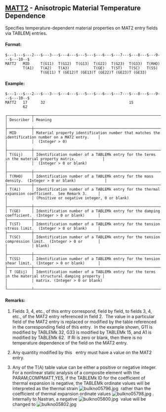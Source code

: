 ## [MATT2](https://help.hexagonmi.com/bundle/MSC_Nastran_2022.4/page/Nastran_Combined_Book/qrg/bulkno/TOC.MATT2.xhtml) - Anisotropic Material Temperature Dependence

Specifies temperature-dependent material properties on MAT2 entry fields via TABLEMj entries.

#### Format:

```nastran
$---1---$---2---$---3---$---4---$---5---$---6---$---7---$---8---$---9---$---10--$
MATT2   MID     T(G11)  T(G12)  T(G13)  T(G22)  T(G23)  T(G33)  T(RHO)          
        T(A1)   T(A2)   T(A3)           T(GE)   T(ST)   T(SC)   T(SS)           
                T(GE11) T (GE12)T (GE13)T (GE22)T (GE23)T (GE33)                
```
#### Example:

```nastran
$---1---$---2---$---3---$---4---$---5---$---6---$---7---$---8---$---9---$---10--$
MATT2   17      32                                      15                      
        62                                                                      
```
```text
┌───────────┬────────────────────────────────────────────────────────────────────────────────────────────────────┐
│ Describer │ Meaning                                                                                            │
├───────────┼────────────────────────────────────────────────────────────────────────────────────────────────────┤
│ MID       │ Material property identification number that matches the identification number on a MAT2 entry.    │
│           │  (Integer > 0)                                                                                     │
├───────────┼────────────────────────────────────────────────────────────────────────────────────────────────────┤
│ T(Gij)    │ Identification number of a TABLEMk entry for the terms in the material property matrix.            │
│           │  (Integer > 0 or blank)                                                                            │
├───────────┼────────────────────────────────────────────────────────────────────────────────────────────────────┤
│ T(RHO)    │ Identification number of a TABLEMk entry for the mass density.  (Integer > 0 or blank)             │
├───────────┼────────────────────────────────────────────────────────────────────────────────────────────────────┤
│ T(Ai)     │ Identification number of a TABLEMk entry for the thermal expansion coefficient.  See Remark 3.     │
│           │ (Positive or negative integer, 0 or blank)                                                         │
├───────────┼────────────────────────────────────────────────────────────────────────────────────────────────────┤
│ T(GE)     │ Identification number of a TABLEMk entry for the damping coefficient.  (Integer > 0 or blank)      │
├───────────┼────────────────────────────────────────────────────────────────────────────────────────────────────┤
│ T(ST)     │ Identification number of a TABLEMk entry for the tension stress limit.  (Integer > 0 or blank)     │
├───────────┼────────────────────────────────────────────────────────────────────────────────────────────────────┤
│ T(SC)     │ Identification number of a TABLEMk entry for the tension compression limit.  (Integer > 0 or       │
│           │ blank)                                                                                             │
├───────────┼────────────────────────────────────────────────────────────────────────────────────────────────────┤
│ T(SS)     │ Identification number of a TABLEMk entry for the tension shear limit.  (Integer > 0 or blank)      │
├───────────┼────────────────────────────────────────────────────────────────────────────────────────────────────┤
│ T (GEij)  │ Identification number of a TABLEMk entry for the terms in the material structural damping property │
│           │ matrix. (Integer > 0 or blank)                                                                     │
└───────────┴────────────────────────────────────────────────────────────────────────────────────────────────────┘
```
#### Remarks:

1. Fields 3, 4, etc., of this entry correspond, field by field, to fields 3, 4, etc., of the MAT2 entry referenced in field 2.  The value in a particular field of the MAT2 entry is replaced or modified by the table referenced in the corresponding field of this entry.  In the example shown, G11 is modified by TABLEMk 32, G33 is modified by TABLEMk 15, and A1 is modified by TABLEMk 62.  If Ri is zero or blank, then there is no temperature dependence of the field on the MAT2 entry.

2. Any quantity modified by this   entry must have a value on the MAT2 entry.

3. Any of the T(A) table value can be either a positive or negative integer. For a nonlinear static analysis of a composite element with the PARAM,COMPMATT,YES, if the TABLEMk ID for the coefficient of thermal expansion is negative, the TABLEMk ordinate values will be interpreted as the thermal strain  ![bulkno05796.jpg](https://help-be.hexagonmi.com/bundle/MSC_Nastran_2022.4/page/Nastran_Combined_Book/qrg/bulkno/../../../assets/bulkno05796.jpg?_LANG=enus)  rather than the coefficient of thermal expansion ordinate values  ![bulkno05798.jpg](https://help-be.hexagonmi.com/bundle/MSC_Nastran_2022.4/page/Nastran_Combined_Book/qrg/bulkno/../../../assets/bulkno05798.jpg?_LANG=enus) . Internally to Nastran, a negative  ![bulkno05800.jpg](https://help-be.hexagonmi.com/bundle/MSC_Nastran_2022.4/page/Nastran_Combined_Book/qrg/bulkno/../../../assets/bulkno05800.jpg?_LANG=enus)  value will be changed to  ![bulkno05802.jpg](https://help-be.hexagonmi.com/bundle/MSC_Nastran_2022.4/page/Nastran_Combined_Book/qrg/bulkno/../../../assets/bulkno05802.jpg?_LANG=enus)


